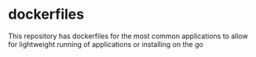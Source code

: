 # dockerfiles
This repository has dockerfiles for the most common applications to allow for lightweight running of applications or installing on the go
